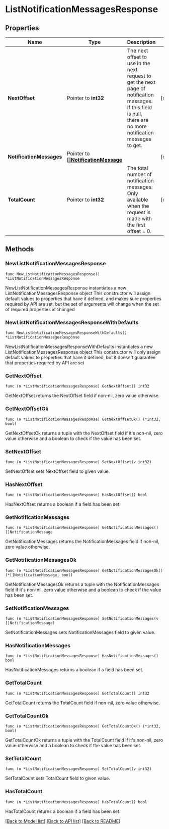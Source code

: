 # ListNotificationMessagesResponse

## Properties

Name | Type | Description | Notes
------------ | ------------- | ------------- | -------------
**NextOffset** | Pointer to **int32** | The next offset to use in the next request to get the next page of notification messages. If this field is null, there are no more notification messages to get. | [optional] 
**NotificationMessages** | Pointer to [**[]NotificationMessage**](NotificationMessage.md) |  | [optional] 
**TotalCount** | Pointer to **int32** | The total number of notification messages. Only available when the request is made with the first offset &#x3D; 0. | [optional] 

## Methods

### NewListNotificationMessagesResponse

`func NewListNotificationMessagesResponse() *ListNotificationMessagesResponse`

NewListNotificationMessagesResponse instantiates a new ListNotificationMessagesResponse object
This constructor will assign default values to properties that have it defined,
and makes sure properties required by API are set, but the set of arguments
will change when the set of required properties is changed

### NewListNotificationMessagesResponseWithDefaults

`func NewListNotificationMessagesResponseWithDefaults() *ListNotificationMessagesResponse`

NewListNotificationMessagesResponseWithDefaults instantiates a new ListNotificationMessagesResponse object
This constructor will only assign default values to properties that have it defined,
but it doesn't guarantee that properties required by API are set

### GetNextOffset

`func (o *ListNotificationMessagesResponse) GetNextOffset() int32`

GetNextOffset returns the NextOffset field if non-nil, zero value otherwise.

### GetNextOffsetOk

`func (o *ListNotificationMessagesResponse) GetNextOffsetOk() (*int32, bool)`

GetNextOffsetOk returns a tuple with the NextOffset field if it's non-nil, zero value otherwise
and a boolean to check if the value has been set.

### SetNextOffset

`func (o *ListNotificationMessagesResponse) SetNextOffset(v int32)`

SetNextOffset sets NextOffset field to given value.

### HasNextOffset

`func (o *ListNotificationMessagesResponse) HasNextOffset() bool`

HasNextOffset returns a boolean if a field has been set.

### GetNotificationMessages

`func (o *ListNotificationMessagesResponse) GetNotificationMessages() []NotificationMessage`

GetNotificationMessages returns the NotificationMessages field if non-nil, zero value otherwise.

### GetNotificationMessagesOk

`func (o *ListNotificationMessagesResponse) GetNotificationMessagesOk() (*[]NotificationMessage, bool)`

GetNotificationMessagesOk returns a tuple with the NotificationMessages field if it's non-nil, zero value otherwise
and a boolean to check if the value has been set.

### SetNotificationMessages

`func (o *ListNotificationMessagesResponse) SetNotificationMessages(v []NotificationMessage)`

SetNotificationMessages sets NotificationMessages field to given value.

### HasNotificationMessages

`func (o *ListNotificationMessagesResponse) HasNotificationMessages() bool`

HasNotificationMessages returns a boolean if a field has been set.

### GetTotalCount

`func (o *ListNotificationMessagesResponse) GetTotalCount() int32`

GetTotalCount returns the TotalCount field if non-nil, zero value otherwise.

### GetTotalCountOk

`func (o *ListNotificationMessagesResponse) GetTotalCountOk() (*int32, bool)`

GetTotalCountOk returns a tuple with the TotalCount field if it's non-nil, zero value otherwise
and a boolean to check if the value has been set.

### SetTotalCount

`func (o *ListNotificationMessagesResponse) SetTotalCount(v int32)`

SetTotalCount sets TotalCount field to given value.

### HasTotalCount

`func (o *ListNotificationMessagesResponse) HasTotalCount() bool`

HasTotalCount returns a boolean if a field has been set.


[[Back to Model list]](../README.md#documentation-for-models) [[Back to API list]](../README.md#documentation-for-api-endpoints) [[Back to README]](../README.md)


